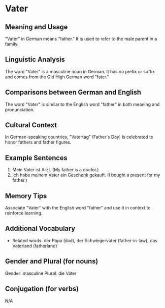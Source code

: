 # Vater
## Meaning and Usage
"Vater" in German means "father." It is used to refer to the male parent in a family.
## Linguistic Analysis
The word "Vater" is a masculine noun in German. It has no prefix or suffix and comes from the Old High German word "fater."
## Comparisons between German and English
The word "Vater" is similar to the English word "father" in both meaning and pronunciation.
## Cultural Context
In German-speaking countries, "Vatertag" (Father's Day) is celebrated to honor fathers and father figures.
## Example Sentences
1. Mein Vater ist Arzt. (My father is a doctor.)
2. Ich habe meinem Vater ein Geschenk gekauft. (I bought a present for my father.)
## Memory Tips
Associate "Vater" with the English word "father" and use it in context to reinforce learning.
## Additional Vocabulary
- Related words: der Papa (dad), der Schwiegervater (father-in-law), das Vaterland (fatherland)
## Gender and Plural (for nouns)
Gender: masculine
Plural: die Väter
## Conjugation (for verbs)
N/A
